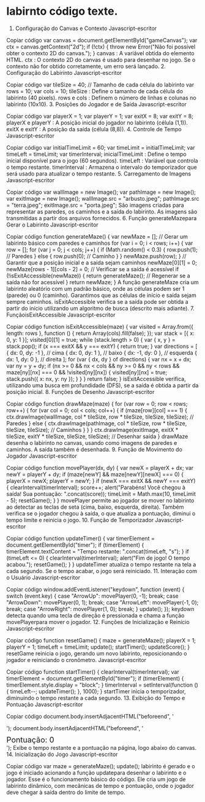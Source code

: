 # labirnto código texte.

 1. Configuração do Canvas e Contexto
Javascript-escritor

Copiar código
var canvas = document.getElementById("gameCanvas");
var ctx = canvas.getContext("2d");
if (!ctx) {
    throw new Error("Não foi possível obter o contexto 2D do canvas.");
}
canvas : A variável obtida do elemento <canvas>HTML.
ctx : O contexto 2D do canvas é usado para desenhar no jogo. Se o contexto não for obtido corretamente, um erro será lançado.
2. Configuração do Labirinto
Javascript-escritor

Copiar código
var tileSize = 40; // Tamanho de cada célula do labirinto
var rows = 10;
var cols = 10;
tileSize : Define o tamanho de cada célula do labirinto (40 pixels).
rows e cols : Definem o número de linhas e colunas no labirinto (10x10).
3. Posições do Jogador e de Saída
Javascript-escritor

Copiar código
var playerX = 1;
var playerY = 1;
var exitX = 8;
var exitY = 8;
playerX e playerY : A posição inicial do jogador no labirinto (célula (1,1)).
exitX e exitY : A posição da saída (célula (8,8)).
4. Controle de Tempo
Javascript-escritor

Copiar código
var initialTimeLimit = 60;
var timeLimit = initialTimeLimit;
var timeLeft = timeLimit;
var timerInterval;
inicialTimeLimit : Define o tempo inicial disponível para o jogo (60 segundos).
timeLeft : Variável que controla o tempo restante.
timerInterval : Armazena o intervalo do temporizador que será usado para atualizar o tempo restante.
5. Carregamento de Imagens
Javascript-escritor

Copiar código
var wallImage = new Image();
var pathImage = new Image();
var exitImage = new Image();
wallImage.src = "arbusto.jpeg";
pathImage.src = "terra.jpeg";
exitImage.src = "porta.jpeg";
São imagens criadas para representar as paredes, os caminhos e a saída do labirinto. As imagens são transmitidas a partir dos arquivos fornecidos.
6. Função generateMazepara Gerar o Labirinto
Javascript-escritor

Copiar código
function generateMaze() {
    var newMaze = [];
    // Gerar um labirinto básico com paredes e caminhos
    for (var i = 0; i < rows; i++) {
        var row = [];
        for (var j = 0; j < cols; j++) {
            if (Math.random() < 0.3) {
                row.push(1); // Paredes
            } else {
                row.push(0); // Caminho
            }
        }
        newMaze.push(row);
    }
    // Garantir que a posição inicial e a saída sejam caminhos
    newMaze[0][1] = 0;
    newMaze[rows - 1][cols - 2] = 0;
    // Verificar se a saída é acessível
    if (!isExitAccessible(newMaze)) {
        return generateMaze(); // Regenerar se a saída não for acessível
    }
    return newMaze;
}
A função generateMaze cria um labirinto aleatório com um padrão básico, onde as células podem ser 1 (parede) ou 0 (caminho).
Garantimos que as células de início e saída sejam sempre caminhos.
isExitAccessible verifica se a saída pode ser obtida a partir do início utilizando um algoritmo de busca (descrito mais adiante).
7. FunçãoisExitAccessible
Javascript-escritor

Copiar código
function isExitAccessible(maze) {
    var visited = Array.from({ length: rows }, function () { return Array(cols).fill(false); });
    var stack = [{ x: 0, y: 1 }];
    visited[0][1] = true;
    while (stack.length > 0) {
        var { x, y } = stack.pop();
        if (x === exitX && y === exitY) {
            return true;
        }
        var directions = [
            { dx: 0, dy: -1 }, // cima
            { dx: 0, dy: 1 },  // baixo
            { dx: -1, dy: 0 }, // esquerda
            { dx: 1, dy: 0 },  // direita
        ];
        for (var { dx, dy } of directions) {
            var nx = x + dx;
            var ny = y + dy;
            if (nx >= 0 && nx < cols && ny >= 0 && ny < rows && maze[ny][nx] === 0 && !visited[ny][nx]) {
                visited[ny][nx] = true;
                stack.push({ x: nx, y: ny });
            }
        }
    }
    return false;
}
isExitAccessible verifica, utilizando uma busca em profundidade (DFS), se a saída é obtida a partir da posição inicial.
8. Funções de Desenho
Javascript-escritor

Copiar código
function drawMaze(maze) {
    for (var row = 0; row < rows; row++) {
        for (var col = 0; col < cols; col++) {
            if (maze[row][col] === 1) {
                ctx.drawImage(wallImage, col * tileSize, row * tileSize, tileSize, tileSize); // Paredes
            } else {
                ctx.drawImage(pathImage, col * tileSize, row * tileSize, tileSize, tileSize); // Caminhos
            }
        }
    }
    ctx.drawImage(exitImage, exitX * tileSize, exitY * tileSize, tileSize, tileSize); // Desenhar saída
}
drawMaze desenha o labirinto no canvas, usando como imagens de paredes e caminhos. A saída também é desenhada.
9. Função de Movimento do Jogador
Javascript-escritor

Copiar código
function movePlayer(dx, dy) {
    var newX = playerX + dx;
    var newY = playerY + dy;
    if (maze[newY] && maze[newY][newX] === 0) {
        playerX = newX;
        playerY = newY;
    }
    if (newX === exitX && newY === exitY) {
        clearInterval(timerInterval);
        score++;
        alert("Parabéns! Você chegou à saída! Sua pontuação: ".concat(score));
        timeLimit = Math.max(10, timeLimit - 5);
        resetGame();
    }
}
movePlayer permite ao jogador se mover no labirinto ao detectar as teclas de seta (cima, baixo, esquerda, direita).
Também verifica se o jogador chegou à saída, o que atualiza a pontuação, diminui o tempo limite e reinicia o jogo.
10. Função de Temporizador
Javascript-escritor

Copiar código
function updateTimer() {
    var timerElement = document.getElementById("timer");
    if (timerElement) {
        timerElement.textContent = "Tempo restante: ".concat(timeLeft, "s");
    }
    if (timeLeft <= 0) {
        clearInterval(timerInterval);
        alert("Fim de jogo! O tempo acabou.");
        resetGame();
    }
}
updateTimer atualiza o tempo restante na tela a cada segundo. Se o tempo acabar, o jogo será reiniciado.
11. Interação com o Usuário
Javascript-escritor

Copiar código
window.addEventListener("keydown", function (event) {
    switch (event.key) {
        case "ArrowUp":
            movePlayer(0, -1);
            break;
        case "ArrowDown":
            movePlayer(0, 1);
            break;
        case "ArrowLeft":
            movePlayer(-1, 0);
            break;
        case "ArrowRight":
            movePlayer(1, 0);
            break;
    }
    update();
});
keydown detecta quando uma tecla de direção é pressionada e chama a função movePlayerpara mover o jogador.
12. Funções de Inicialização e Reinício
Javascript-escritor

Copiar código
function resetGame() {
    maze = generateMaze();
    playerX = 1;
    playerY = 1;
    timeLeft = timeLimit;
    update();
    startTimer();
    updateScore();
}
resetGame reinicia o jogo, gerando um novo labirinto, reposicionando o jogador e reiniciando o cronômetro.
Javascript-escritor

Copiar código
function startTimer() {
    clearInterval(timerInterval);
    var timerElement = document.getElementById("timer");
    if (timerElement) {
        timerElement.style.display = "block";
    }
    timerInterval = setInterval(function () {
        timeLeft--;
        updateTimer();
    }, 1000);
}
startTimer inicia o temporizador, diminuindo o tempo restante a cada segundo.
13. Exibição do Tempo e Pontuação
Javascript-escritor

Copiar código
document.body.insertAdjacentHTML("beforeend", '<div id="timer" style="font-size: 20px; margin-top: 10px; display: none;">Tempo restante: 30s</div>');
document.body.insertAdjacentHTML("beforeend", '<div id="score" style="font-size: 20px; margin-top: 10px;">Pontuação: 0</div>');
Exibe o tempo restante e a pontuação na página, logo abaixo do canvas.
14. Inicialização do Jogo
Javascript-escritor

Copiar código
var maze = generateMaze();
update();
labirinto é gerado e o jogo é iniciado acionando a função updatepara desenhar o labirinto e o jogador.
Esse é o funcionamento básico do código. Ele cria um jogo de labirinto dinâmico, com mecânicas de tempo e pontuação, onde o jogador deve chegar à saída dentro do limite de tempo.
